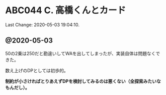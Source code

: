 # ABC044 C. 高橋くんとカード

Last Change: 2020-05-03 19:04:10.

## @2020-05-03

50の2乗は250だと勘違いしてWAを出してしまったが、実装自体は問題なくできた。

数え上げのDPとしては初歩的。

**制約が小さければとりあえずDPを検討してみるのは悪くない（全探索みたいなもんだし）。**


